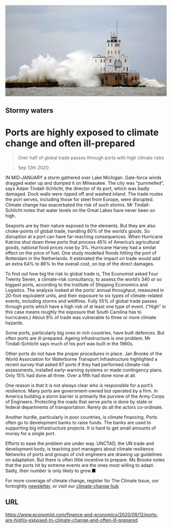 ![](./images/20200912_FNP001_0.jpg)

## Stormy waters

# Ports are highly exposed to climate change and often ill-prepared

> Over half of global trade passes through ports with high climate risks

> Sep 12th 2020

IN MID-JANUARY a storm gathered over Lake Michigan. Gale-force winds dragged water up and dumped it on Milwaukee. The city was “pummelled”, says Adam Tindall-Schlicht, the director of its port, which was badly damaged. Dock walls were ripped off and washed inland. The trade routes the port serves, including those for steel from Europe, were disrupted. Climate change has exacerbated the risk of such storms. Mr Tindall-Schlicht notes that water levels on the Great Lakes have never been so high.

Seaports are by their nature exposed to the elements. But they are also choke-points of global trade, handling 80% of the world’s goods. So disruption at a port can have far-reaching consequences. When Hurricane Katrina shut down three ports that process 45% of America’s agricultural goods, national food prices rose by 3%. Hurricane Harvey had a similar effect on the price of fuel. One study modelled floods hitting the port of Rotterdam in the Netherlands. It estimated the impact on trade would add an extra 64% to 86% to the overall cost, on top of the direct damages.

To find out how big the risk to global trade is, The Economist asked Four Twenty Seven, a climate-risk consultancy, to assess the world’s 340 or so biggest ports, according to the Institute of Shipping Economics and Logistics. The analysis looked at the ports’ annual throughput, measured in 20-foot equivalent units, and their exposure to six types of climate-related events, including storms and wildfires. Fully 55% of global trade passes through ports which have a high risk of at least one type of event. (“High” in this case means roughly the exposure that South Carolina has to hurricanes.) About 8% of trade was vulnerable to three or more climate hazards.

Some ports, particularly big ones in rich countries, have built defences. But often ports are ill-prepared. Ageing infrastructure is one problem. Mr Tindall-Schlicht says much of his port was built in the 1960s.

Other ports do not have the proper procedures in place. Jan Brooke of the World Association for Waterborne Transport Infrastructure highlighted a recent survey that asked 67 ports if they had performed climate-risk assessments, installed early-warning systems or made contingency plans. Only 15% had done all three. Over a fifth had done none at all.

One reason is that it is not always clear who is responsible for a port’s resilience. Many ports are government-owned but operated by a firm. In America building a storm barrier is primarily the purview of the Army Corps of Engineers. Protecting the roads that serve ports is done by state or federal departments of transportation. Rarely do all the actors co-ordinate.

Another hurdle, particularly in poor countries, is climate financing. Ports often go to development banks to raise funds. The banks are used to supporting big infrastructure projects. It is hard to get small amounts of money for a single port.

Efforts to ease the problem are under way. UNCTAD, the UN trade and development body, is teaching port managers about climate resilience. Networks of ports and groups of civil engineers are drawing up guidelines on adaptation. But there is often little incentive to prepare. Ms Brooke notes that the ports hit by extreme events are the ones most willing to adapt. Sadly, their number is only likely to grow.■

For more coverage of climate change, register for The Climate Issue, our fortnightly [newsletter](https://www.economist.com//theclimateissue/), or visit our [climate-change hub](https://www.economist.com//news/2020/04/24/the-economists-coverage-of-climate-change)

## URL

https://www.economist.com/finance-and-economics/2020/09/12/ports-are-highly-exposed-to-climate-change-and-often-ill-prepared

